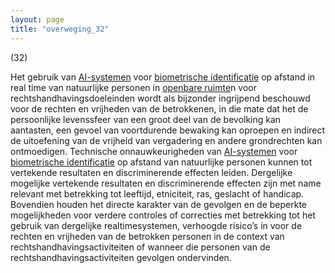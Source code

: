 ```yaml
---
layout: page
title: "overweging_32"
---
```


(32)

Het gebruik van [AI-systemen](a3.md#^ai-systeem) voor [biometrische identificatie](a3.md#^bioid) op afstand in real time van natuurlijke personen in [openbare ruimte](a3.md#^openb)n voor rechtshandhavingsdoeleinden wordt als bijzonder ingrijpend beschouwd voor de rechten en vrijheden van de betrokkenen, in die mate dat het de persoonlijke levenssfeer van een groot deel van de bevolking kan aantasten, een gevoel van voortdurende bewaking kan oproepen en indirect de uitoefening van de vrijheid van vergadering en andere grondrechten kan ontmoedigen. Technische onnauwkeurigheden van [AI-systemen](a3.md#^ai-systeem) voor [biometrische identificatie](a3.md#^bioid) op afstand van natuurlijke personen kunnen tot vertekende resultaten en discriminerende effecten leiden. Dergelijke mogelijke vertekende resultaten en discriminerende effecten zijn met name relevant met betrekking tot leeftijd, etniciteit, ras, geslacht of handicap. Bovendien houden het directe karakter van de gevolgen en de beperkte mogelijkheden voor verdere controles of correcties met betrekking tot het gebruik van dergelijke realtimesystemen, verhoogde risico’s in voor de rechten en vrijheden van de betrokken personen in de context van rechtshandhavingsactiviteiten of wanneer die personen van de rechtshandhavingsactiviteiten gevolgen ondervinden.